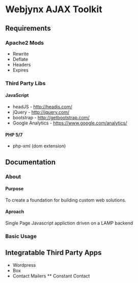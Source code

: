 # Webjynx AJAX Toolkit

## Requirements

### Apache2 Mods
* Rewrite
* Deflate
* Headers
* Expires

### Third Party Libs

#### JavaScript
* headJS - http://headjs.com/
* jQuery - http://jquery.com/
* bootstrap - http://getbootstrap.com/
* Google Analytics - https://www.google.com/analytics/

#### PHP 5/7
* php-xml (dom extension)

## Documentation

### About
#### Purpose
  To create a foundation for building custom web solutions.
  
#### Aproach
  Single Page Javascript appliction driven on a LAMP backend
  
### Basic Usage

## Integratable Third Party Apps
* Wordpress
* Box
* Contact Mailers
** Constant Contact

##
